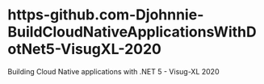 # https-github.com-Djohnnie-BuildCloudNativeApplicationsWithDotNet5-VisugXL-2020
Building Cloud Native applications with .NET 5 - Visug-XL 2020
